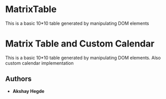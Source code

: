 # MatrixTable

This is a basic 10*10 table generated by manipulating DOM elements


# Matrix Table and Custom Calendar

This is a basic 10*10 table generated by manipulating DOM elements. Also custom calendar implementation


## Authors

* **Akshay Hegde**


